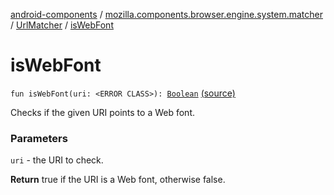 [android-components](../../index.md) / [mozilla.components.browser.engine.system.matcher](../index.md) / [UrlMatcher](index.md) / [isWebFont](./is-web-font.md)

# isWebFont

`fun isWebFont(uri: <ERROR CLASS>): `[`Boolean`](https://kotlinlang.org/api/latest/jvm/stdlib/kotlin/-boolean/index.html) [(source)](https://github.com/mozilla-mobile/android-components/blob/master/components/browser/engine-system/src/main/java/mozilla/components/browser/engine/system/matcher/UrlMatcher.kt#L244)

Checks if the given URI points to a Web font.

### Parameters

`uri` - the URI to check.

**Return**
true if the URI is a Web font, otherwise false.

